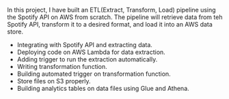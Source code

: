 In this project, I have built an ETL(Extract, Transform, Load) pipeline using the Spotify API on AWS from scratch. The pipeline will retrieve data from teh Spotify API, transform it to a desired format, and load it into an AWS data store.

* Integrating with Spotify API and extracting data.
* Deploying code on AWS Lambda for data extraction.
* Adding trigger to run the extraction automatically.
* Writing transformation function.
* Building automated trigger on transformation function.
* Store files on S3 properly.
* Building analytics tables on data files using Glue and Athena.

